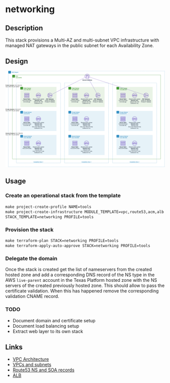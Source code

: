 # networking

## Description

This stack provisions a Multi-AZ and multi-subnet VPC infrastructure with managed NAT gateways in the public subnet for each Availability Zone.

## Design

![This VPC Architecture](diagram.png)

## Usage

### Create an operational stack from the template

    make project-create-profile NAME=tools
    make project-create-infrastructure MODULE_TEMPLATE=vpc,route53,acm,alb STACK_TEMPLATE=networking PROFILE=tools

### Provision the stack

    make terraform-plan STACK=networking PROFILE=tools
    make terraform-apply-auto-approve STACK=networking PROFILE=tools

### Delegate the domain

Once the stack is created get the list of nameservers from the created hosted zone and add a corresponding DNS record of the NS type in the AWS `live-parent` account in the Texas Platform hosted zone with the NS servers of the created previously hosted zone. This should allow to pass the certificate validation. When this has happened remove the corresponding validation CNAME record.

### TODO

- Document domain and certificate setup
- Document load balancing setup
- Extract web layer to its own stack

## Links

- [VPC Architecture](https://docs.aws.amazon.com/quickstart/latest/vpc/architecture.html)
- [VPCs and subnets](https://docs.aws.amazon.com/vpc/latest/userguide/VPC_Subnets.html)
- [Route53 NS and SOA records](https://docs.aws.amazon.com/Route53/latest/DeveloperGuide/SOA-NSrecords.html)
- [ALB](https://docs.aws.amazon.com/elasticloadbalancing/latest/application/introduction.html)
